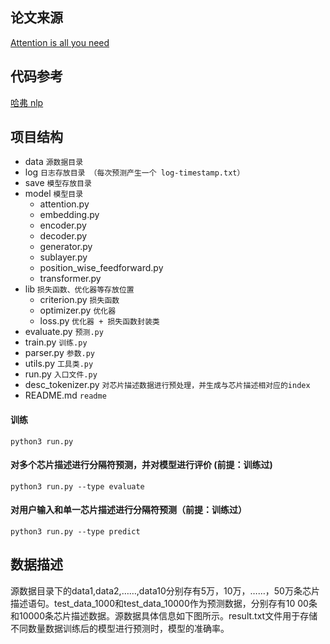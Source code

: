 ## 论文来源

[Attention is all you need](https://arxiv.org/abs/1706.03762)

## 代码参考

[哈弗 nlp](http://nlp.seas.harvard.edu/2018/04/03/attention.html)

## 项目结构

- data `源数据目录`
- log  `日志存放目录 （每次预测产生一个 log-timestamp.txt）`
- save `模型存放目录`
- model `模型目录`
    - attention.py
    - embedding.py
    - encoder.py
    - decoder.py
    - generator.py
    - sublayer.py
    - position_wise_feedforward.py
    - transformer.py
- lib  `损失函数、优化器等存放位置`
    - criterion.py `损失函数`
    - optimizer.py `优化器`
    - loss.py `优化器 + 损失函数封装类`
- evaluate.py `预测.py`
- train.py `训练.py`
- parser.py `参数.py`
- utils.py `工具类.py`
- run.py `入口文件.py`
- desc_tokenizer.py `对芯片描述数据进行预处理，并生成与芯片描述相对应的index`
- README.md `readme`

#### 训练
`python3 run.py`

#### 对多个芯片描述进行分隔符预测，并对模型进行评价 (前提：训练过)
`python3 run.py --type evaluate`

#### 对用户输入和单一芯片描述进行分隔符预测（前提：训练过）
`python3 run.py --type predict`

## 数据描述
源数据目录下的data1,data2,……,data10分别存有5万，10万，……，50万条芯片描述语句。test_data_1000和test_data_10000作为预测数据，分别存有10
00条和10000条芯片描述数据。源数据具体信息如下图所示。result.txt文件用于存储不同数量数据训练后的模型进行预测时，模型的准确率。